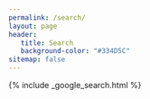```yaml
---
permalink: /search/
layout: page
header:
   title: Search
   background-color: "#334D5C"
sitemap: false
---
```


{% include _google_search.html %}
